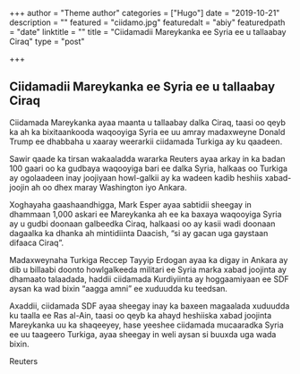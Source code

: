 +++
author = "Theme author"
categories = ["Hugo"]
date = "2019-10-21"
description = ""
featured = "ciidamo.jpg"
featuredalt = "abiy"
featuredpath = "date"
linktitle = ""
title = "Ciidamadii Mareykanka ee Syria ee u tallaabay Ciraq"
type = "post"

+++

## Ciidamadii Mareykanka ee Syria ee u tallaabay Ciraq

Ciidamada Mareykanka ayaa maanta u tallaabay dalka Ciraq, taasi oo qeyb ka ah ka bixitaankooda waqooyiga Syria ee uu amray madaxweyne Donald Trump ee dhabbaha u xaaray weerarkii ciidamada Turkiga ay ku qaadeen.

Sawir qaade ka tirsan wakaaladda wararka Reuters ayaa arkay in ka badan 100 gaari oo ka gudbaya waqooyiga bari ee dalka Syria, halkaas oo Turkiga ay ogolaadeen inay joojiyaan howl-galkii ay ka wadeen kadib heshiis xabad-joojin ah oo dhex maray Washington iyo Ankara.

Xoghayaha gaashaandhigga, Mark Esper ayaa sabtidii sheegay in dhammaan 1,000 askari ee Mareykanka ah ee ka baxaya waqooyiga Syria ay u gudbi doonaan galbeedka Ciraq, halkaasi oo ay kasii wadi doonaan dagaalka ka dhanka ah mintidiinta Daacish, “si ay gacan uga gaystaan difaaca Ciraq”.

Madaxweynaha Turkiga Reccep Tayyip Erdogan ayaa ka digay in Ankara ay dib u billaabi doonto howlgalkeeda militari ee Syria marka xabad joojinta ay dhamaato talaadada, haddii ciidamada Kurdiyiinta ay hoggaamiyaan ee SDF aysan ka wad bixin “aagga amni” ee xuduudda ku teedsan.

Axaddii, ciidamada SDF ayaa sheegay inay ka baxeen magaalada xuduudda ku taalla ee Ras al-Ain, taasi oo qeyb ka ahayd heshiiska xabad joojinta Mareykanka uu ka shaqeeyey, hase yeeshee ciidamada mucaaradka Syria ee uu taageero Turkiga, ayaa sheegay in weli aysan si buuxda uga wada bixin.

Reuters